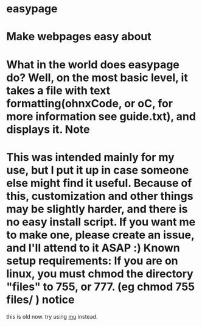 easypage
========
Make webpages easy
about
========
What in the world does easypage do? Well, on the most basic level, it takes a file with text formatting(ohnxCode, or oC, for more information see guide.txt), and displays it.
Note
=======
This was intended mainly for my use, but I put it up in case someone else might find it useful.
Because of this, customization and other things may be slightly harder, and there is no easy install script.
If you want me to make one, please create an issue, and I'll attend to it ASAP :)
Known setup requirements:
If you are on linux, you must chmod the directory "files" to 755, or 777.
(eg chmod 755 files/ )
notice
========
this is old now. try using [mu](https://github.com/ohnx/mu) instead.
